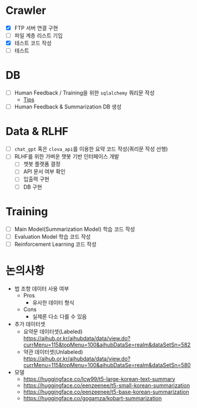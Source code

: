 # Crawler
- [x] FTP 서버 연결 구현
- [ ] 파일 계층 리스트 기입
- [x] 테스트 코드 작성
- [ ] 테스트

# DB
- [ ] Human Feedback / Training을 위한 `sqlalchemy` 쿼리문 작성
    - [Tips](https://soogoonsoogoonpythonists.github.io/sqlalchemy-for-pythonist/tutorial/)
- [ ] Human Feedback & Summarization DB 생성

# Data & RLHF
- [ ] `chat_gpt` 혹은 `clova_api`를 이용한 요약 코드 작성(쿼리문 작성 선행)
- [ ] RLHF를 위한 가벼운 챗봇 기반 인터페이스 개발
    - [ ] 챗봇 플랫폼 결정
    - [ ] API 문서 여부 확인
    - [ ] 입출력 구현
    - [ ] DB 구현

# Training
- [ ] Main Model(Summarization Model) 학습 코드 작성
- [ ] Evaluation Model 학습 코드 작성
- [ ] Reinforcement Learning 코드 작성

# 논의사항
- 법 조항 데이터 사용 여부
    - Pros
        - 유사한 데이터 형식
    - Cons
        - 실제론 다소 다를 수 있음
- 추가 데이터셋
    - 요약문 데이터셋(Labeled) \
        https://aihub.or.kr/aihubdata/data/view.do?currMenu=115&topMenu=100&aihubDataSe=realm&dataSetSn=582
    - 약관 데이터셋(Unlabeled) \
        https://aihub.or.kr/aihubdata/data/view.do?currMenu=115&topMenu=100&aihubDataSe=realm&dataSetSn=580
- 모델
    - https://huggingface.co/lcw99/t5-large-korean-text-summary
    - https://huggingface.co/eenzeenee/t5-small-korean-summarization
    - https://huggingface.co/eenzeenee/t5-base-korean-summarization
    - https://huggingface.co/gogamza/kobart-summarization
